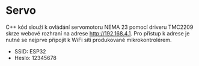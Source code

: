 # Servo
C++ kód slouží k ovládání servomotoru NEMA 23 pomocí driveru TMC2209 skrze webové rozhraní na adrese http://192.168.4.1.
Pro přístup k adrese je nutné se nejprve připojit k WiFi síti produkované mikrokontrolérem.
- SSID: ESP32
- Heslo: 12345678
